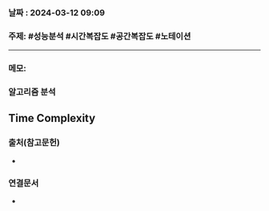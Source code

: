 
### 날짜 : 2024-03-12 09:09

### 주제: #성능분석 #시간복잡도 #공간복잡도 #노테이션

---
### 메모: 
### 알고리즘 분석

## Time Complexity

### 출처(참고문헌)
-

### 연결문서
-
